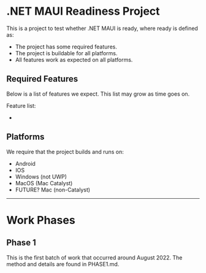 # .NET MAUI Readiness Project

This is a project to test whether .NET MAUI is ready, where ready is defined as:

  - The project has some required features.
  - The project is buildable for all platforms.
  - All features work as expected on all platforms.

## Required Features

Below is a list of features we expect. This list may grow as
time goes on.

Feature list:

  - 

## Platforms

We require that the project builds and runs on:

  - Android
  - IOS
  - Windows (not UWP)
  - MacOS (Mac Catalyst)
  - FUTURE? Mac (non-Catalyst)

<hr/>

# Work Phases

## Phase 1

This is the first batch of work that occurred around August 2022.
The method and details are found in PHASE1.md.


